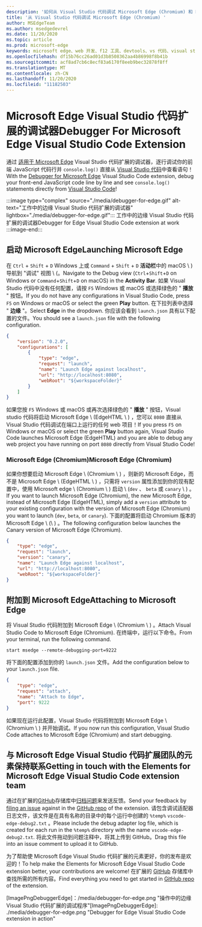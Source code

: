 ```yaml
---
description: '如何从 Visual Studio 代码调试 Microsoft Edge (Chromium) 和 Microsoft Edge (EdgeHTML) '
title: '从 Visual Studio 代码调试 Microsoft Edge (Chromium) '
author: MSEdgeTeam
ms.author: msedgedevrel
ms.date: 11/20/2020
ms.topic: article
ms.prod: microsoft-edge
keywords: microsoft edge、web 开发、f12 工具、devtools、vs 代码、visual studio 代码、调试器
ms.openlocfilehash: df15b76cc26ad01d3b8508362aa4b86998f8b41b
ms.sourcegitcommit: acf8ad7cb6c8ecf83a6170f8eeb9bec32878f8ff
ms.translationtype: MT
ms.contentlocale: zh-CN
ms.lasthandoff: 11/20/2020
ms.locfileid: "11182503"
---
```

# <span data-ttu-id="a7f0d-104">Microsoft Edge Visual Studio 代码扩展的调试器</span><span class="sxs-lookup"><span data-stu-id="a7f0d-104">Debugger For Microsoft Edge Visual Studio Code Extension</span></span>  

<span data-ttu-id="a7f0d-105">通过 [适用于 Microsoft Edge][VisualstudioMarketplaceDebuggerMicrosoftEdge] Visual Studio 代码扩展的调试器，逐行调试你的前端 JavaScript 代码行并 `console.log()` 直接从 [Visual Studio 代码][VisualstudioCode]中查看语句！</span><span class="sxs-lookup"><span data-stu-id="a7f0d-105">With the [Debugger for Microsoft Edge][VisualstudioMarketplaceDebuggerMicrosoftEdge] Visual Studio Code extension, debug your front-end JavaScript code line by line and see `console.log()` statements directly from [Visual Studio Code][VisualstudioCode]!</span></span>  

:::image type="complex" source="./media/debugger-for-edge.gif" alt-text="工作中的边缘 Visual Studio 代码扩展的调试器" lightbox="./media/debugger-for-edge.gif":::
   <span data-ttu-id="a7f0d-107">工作中的边缘 Visual Studio 代码扩展的调试器</span><span class="sxs-lookup"><span data-stu-id="a7f0d-107">Debugger for Edge Visual Studio Code extension at work</span></span>  
:::image-end:::

<!--![Debugger for Edge Visual Studio Code extension at work][ImageGifDebuggerEdge]  -->  

## <span data-ttu-id="a7f0d-108">启动 Microsoft Edge</span><span class="sxs-lookup"><span data-stu-id="a7f0d-108">Launching Microsoft Edge</span></span>  

<span data-ttu-id="a7f0d-109">在 `Ctrl` + `Shift` + `D` Windows 上或 `Command` + `Shift` + `D` **活动栏**中的 macOS \ ) 导航到 "调试" 视图 \ (。</span><span class="sxs-lookup"><span data-stu-id="a7f0d-109">Navigate to the Debug view \(`Ctrl`+`Shift`+`D` on Windows or `Command`+`Shift`+`D` on macOS\) in the **Activity Bar**.</span></span>  <span data-ttu-id="a7f0d-110">如果 Visual Studio 代码中没有任何配置，请按 `F5` Windows 或 macOS 或选择绿色的 " **播放** " 按钮。</span><span class="sxs-lookup"><span data-stu-id="a7f0d-110">If you do not have any configurations in Visual Studio Code, press `F5` on Windows or macOS or select the green **Play** button.</span></span>  <span data-ttu-id="a7f0d-111">在下拉列表中选择 " **边缘** "。</span><span class="sxs-lookup"><span data-stu-id="a7f0d-111">Select **Edge** in the dropdown.</span></span>  <span data-ttu-id="a7f0d-112">你应该会看到 `launch.json` 具有以下配置的文件。</span><span class="sxs-lookup"><span data-stu-id="a7f0d-112">You should see a `launch.json` file with the following configuration.</span></span>  

```json
{
    "version": "0.2.0",
    "configurations": [
        {
            "type": "edge",
            "request": "launch",
            "name": "Launch Edge against localhost",
            "url": "http://localhost:8080",
            "webRoot": "${workspaceFolder}"
        }
    ]
}
```  

<span data-ttu-id="a7f0d-113">如果您按 `F5` Windows 或 macOS 或再次选择绿色的 " **播放** " 按钮，Visual studio 代码将启动 Microsoft Edge \ (EdgeHTML \ ) ，您可以 `8080` 直接从 Visual Studio 代码调试在端口上运行的任何 web 项目！</span><span class="sxs-lookup"><span data-stu-id="a7f0d-113">If you press `F5` on Windows or macOS or select the green **Play** button again, Visual Studio Code launches Microsoft Edge \(EdgeHTML\) and you are able to debug any web project you have running on port `8080` directly from Visual Studio Code!</span></span>  

### <span data-ttu-id="a7f0d-114">Microsoft Edge (Chromium)</span><span class="sxs-lookup"><span data-stu-id="a7f0d-114">Microsoft Edge (Chromium)</span></span>  

<span data-ttu-id="a7f0d-115">如果你想要启动 Microsoft Edge \ (Chromium \ ) ，则新的 Microsoft Edge，而不是 Microsoft Edge \ (EdgeHTML \ ) ，只需将 `version` 属性添加到你的现有配置中，使用 Microsoft edge \ (Chromium \ ) 启动 \ (`dev` 、 `beta` 或 `canary` \ ) 。</span><span class="sxs-lookup"><span data-stu-id="a7f0d-115">If you want to launch Microsoft Edge \(Chromium\), the new Microsoft Edge, instead of Microsoft Edge \(EdgeHTML\), simply add a `version` attribute to your existing configuration with the version of Microsoft Edge \(Chromium\) you want to launch \(`dev`, `beta`, or `canary`\).</span></span>  <span data-ttu-id="a7f0d-116">下面的配置将启动 Chromium 版本的 Microsoft Edge \ (\ ) 。</span><span class="sxs-lookup"><span data-stu-id="a7f0d-116">The following configuration below launches the Canary version of Microsoft Edge \(Chromium\).</span></span>  

```json
{
    "type": "edge",
    "request": "launch",
    "version": "canary",
    "name": "Launch Edge against localhost",
    "url": "http://localhost:8080",
    "webRoot": "${workspaceFolder}"
}
```  

## <span data-ttu-id="a7f0d-117">附加到 Microsoft Edge</span><span class="sxs-lookup"><span data-stu-id="a7f0d-117">Attaching to Microsoft Edge</span></span>  

<span data-ttu-id="a7f0d-118">将 Visual Studio 代码附加到 Microsoft Edge \ (Chromium \ ) 。</span><span class="sxs-lookup"><span data-stu-id="a7f0d-118">Attach Visual Studio Code to Microsoft Edge \(Chromium\).</span></span>  <span data-ttu-id="a7f0d-119">在终端中，运行以下命令。</span><span class="sxs-lookup"><span data-stu-id="a7f0d-119">From your terminal, run the following command.</span></span>  

```shell
start msedge --remote-debugging-port=9222
```  

<span data-ttu-id="a7f0d-120">将下面的配置添加到你的 `launch.json` 文件。</span><span class="sxs-lookup"><span data-stu-id="a7f0d-120">Add the configuration below to your `launch.json` file.</span></span>   

```json
{
    "type": "edge",
    "request": "attach",
    "name": "Attach to Edge",
    "port": 9222
}
```  

<span data-ttu-id="a7f0d-121">如果现在运行此配置，Visual Studio 代码将附加到 Microsoft Edge \ (Chromium \ ) 并开始调试。</span><span class="sxs-lookup"><span data-stu-id="a7f0d-121">If you now run this configuration, Visual Studio Code attaches to Microsoft Edge \(Chromium\) and start debugging.</span></span>  

## <span data-ttu-id="a7f0d-122">与 Microsoft Edge Visual Studio 代码扩展团队的元素保持联系</span><span class="sxs-lookup"><span data-stu-id="a7f0d-122">Getting in touch with the Elements for Microsoft Edge Visual Studio Code extension team</span></span>    

<span data-ttu-id="a7f0d-123">通过在扩展的[GitHub][GithubMicrosoftVscodeEdgeDebug2]存储库中[归档问题][GithubMicrosoftVscodeEdgeDebug2NewIssue]来发送反馈。</span><span class="sxs-lookup"><span data-stu-id="a7f0d-123">Send your feedback by [filing an issue][GithubMicrosoftVscodeEdgeDebug2NewIssue] against in the [GitHub repo][GithubMicrosoftVscodeEdgeDebug2] of the extension.</span></span>  <span data-ttu-id="a7f0d-124">请包含调试适配器日志文件，该文件是在具有名称的目录中的每个运行中创建的 `%temp%` `vscode-edge-debug2.txt` 。</span><span class="sxs-lookup"><span data-stu-id="a7f0d-124">Please include the debug adapter log file, which is created for each run in the `%temp%` directory with the name `vscode-edge-debug2.txt`.</span></span>  <span data-ttu-id="a7f0d-125">将此文件拖动到问题注释中，将其上传到 GitHub。</span><span class="sxs-lookup"><span data-stu-id="a7f0d-125">Drag this file into an issue comment to upload it to GitHub.</span></span>  

<span data-ttu-id="a7f0d-126">为了帮助使 Microsoft Edge Visual Studio 代码扩展的元素更好，你的发布是欢迎的！</span><span class="sxs-lookup"><span data-stu-id="a7f0d-126">To help make the Elements for Microsoft Edge Visual Studio Code extension better, your contributions are welcome!</span></span>  <span data-ttu-id="a7f0d-127">在扩展的 [GitHub][GithubMicrosoftVscodeEdgeDebug2] 存储库中查找所需的所有内容。</span><span class="sxs-lookup"><span data-stu-id="a7f0d-127">Find everything you need to get started in [GitHub repo][GithubMicrosoftVscodeEdgeDebug2] of the extension.</span></span>  


<!-- image links -->  

<!--[ImageGifDebuggerEdge]: ./media/debugger-for-edge.gif "Debugger for Edge Visual Studio Code extension in action"  -->  
<span data-ttu-id="a7f0d-128">[ImagePngDebuggerEdge]：/media/debugger-for-edge.png "操作中的边缘 Visual Studio 代码扩展的调试程序"</span><span class="sxs-lookup"><span data-stu-id="a7f0d-128">[ImagePngDebuggerEdge]: ./media/debugger-for-edge.png "Debugger for Edge Visual Studio Code extension in action"</span></span>  

<!--links -->  

[VisualstudioCode]: https://code.visualstudio.com "Visual Studio 代码"  
[VisualStudioCodeDocs]: https://code.visualstudio.com/Docs "文档 |Visual Studio 代码"   

[GithubMicrosoftVscodeEdgeDebug2]: https://github.com/Microsoft/vscode-edge-debug2 "microsoft/vscode-edge-debug2 |GitHub"  
[GithubMicrosoftVscodeEdgeDebug2NewIssue]: https://github.com/Microsoft/vscode-edge-debug2/issues/new "新问题-microsoft/vscode-debug2 |GitHub"  

[VisualstudioMarketplaceDebuggerMicrosoftEdge]: https://marketplace.visualstudio.com/items?itemName=msjsdiag.debugger-for-edge "Microsoft Edge 的调试器 |Visual Studio Marketplace"  
